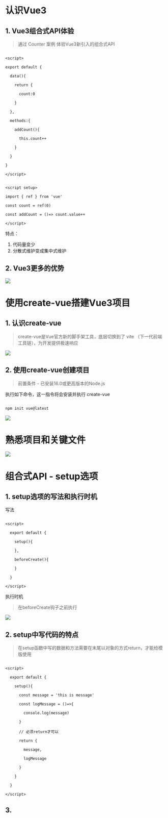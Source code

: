 # 认识Vue3


## 1. Vue3组合式API体验


> 通过 Counter 案例 体验Vue3新引入的组合式API
>



```vue

<script>

export default {

  data(){

    return {

      count:0

    }

  },

  methods:{

    addCount(){

      this.count++

    }

  }

}

</script>
```



```vue

<script setup>

import { ref } from 'vue'

const count = ref(0)

const addCount = ()=> count.value++

</script>
```



特点：



1.  代码量变少 
2.  分散式维护变成集中式维护 



## 2. Vue3更多的优势


![](https://cdn.nlark.com/yuque/0/2023/png/274425/1678178235504-912ad469-1a9a-469d-a8dc-411a55963329.png#averageHue=%23f4dcdc&clientId=ud0819acc-4d21-4&from=paste&height=516&id=u779f92e3&name=image.png&originHeight=1032&originWidth=2372&originalType=binary&ratio=2&rotation=0&showTitle=false&size=301467&status=done&style=none&taskId=u2dca71ca-84b3-48aa-8f52-f746797fcd1&title=&width=1186)



# 使用create-vue搭建Vue3项目


## 1. 认识create-vue


> create-vue是Vue官方新的脚手架工具，底层切换到了 vite （下一代前端工具链），为开发提供极速响应
>



![](https://cdn.nlark.com/yuque/0/2023/png/274425/1678178479590-ac164009-4a72-4448-85bf-67dc13f3d0c4.png#averageHue=%23feefbe&clientId=ud0819acc-4d21-4&from=paste&height=402&id=u05a93b8e&name=image.png&originHeight=804&originWidth=1606&originalType=binary&ratio=2&rotation=0&showTitle=false&size=221602&status=done&style=none&taskId=uf227924e-280a-4766-add6-d34b9331b0d&title=&width=803)



## 2. 使用create-vue创建项目


> 前置条件 - 已安装16.0或更高版本的Node.js
>



执行如下命令，这一指令将会安装并执行 create-vue



```bash

npm init vue@latest
```



![](https://cdn.nlark.com/yuque/0/2023/png/274425/1678178685782-71a3b311-423d-4528-aae9-85e6068db452.png#averageHue=%23333332&clientId=ud0819acc-4d21-4&from=paste&height=477&id=u807a99d3&name=image.png&originHeight=954&originWidth=1364&originalType=binary&ratio=2&rotation=0&showTitle=false&size=488023&status=done&style=none&taskId=u4d75c82e-6b19-48a6-a9df-0ee44d9e92c&title=&width=682)



# 熟悉项目和关键文件


![](https://cdn.nlark.com/yuque/0/2023/png/274425/1678178749511-f4a42cbf-987b-46a7-9a01-9cd4f00a5fcf.png#averageHue=%23f1f1ef&clientId=ud0819acc-4d21-4&from=paste&height=541&id=u1ac1e797&name=image.png&originHeight=1082&originWidth=2256&originalType=binary&ratio=2&rotation=0&showTitle=false&size=595592&status=done&style=none&taskId=u38211dc7-742f-4d49-84f3-39a837eb254&title=&width=1128)



# 组合式API - setup选项


## 1. setup选项的写法和执行时机


写法



```vue

<script>

  export default {

    setup(){

    },

    beforeCreate(){

    }

  }

</script>
```



执行时机



> 在beforeCreate钩子之前执行
>



![](https://cdn.nlark.com/yuque/0/2023/png/274425/1678179048672-603fdc19-4a41-4542-af55-702776625358.png#averageHue=%23fefefd&clientId=ud0819acc-4d21-4&from=paste&height=453&id=uf8697cce&name=image.png&originHeight=906&originWidth=1248&originalType=binary&ratio=2&rotation=0&showTitle=false&size=182575&status=done&style=none&taskId=u2cd1d681-f573-4456-9ddb-d2ab1f41805&title=&width=624)



## 2. setup中写代码的特点


> 在setup函数中写的数据和方法需要在末尾以对象的方式return，才能给模版使用
>



```vue

<script>

  export default {

    setup(){

      const message = 'this is message'

      const logMessage = ()=>{

        console.log(message)

      }

      // 必须return才可以

      return {

        message,

        logMessage

      }

    }

  }

</script>
```



## 3. 
